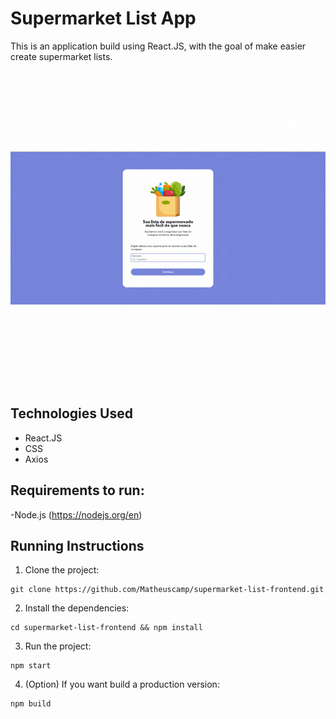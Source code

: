 # Supermarket List App

This is an application build using React.JS, with the goal of make easier create supermarket lists.

<p>
<img src="/public/images/Gif preview.gif" />
</p>

## Technologies Used

- React.JS
- CSS
- Axios

## Requirements to run:

-Node.js (https://nodejs.org/en)

## Running Instructions

1. Clone the project:

```
git clone https://github.com/Matheuscamp/supermarket-list-frontend.git
```

2. Install the dependencies:

```
cd supermarket-list-frontend && npm install
```

3. Run the project:

```
npm start
```

4. (Option) If you want build a production version:

```
npm build
```
